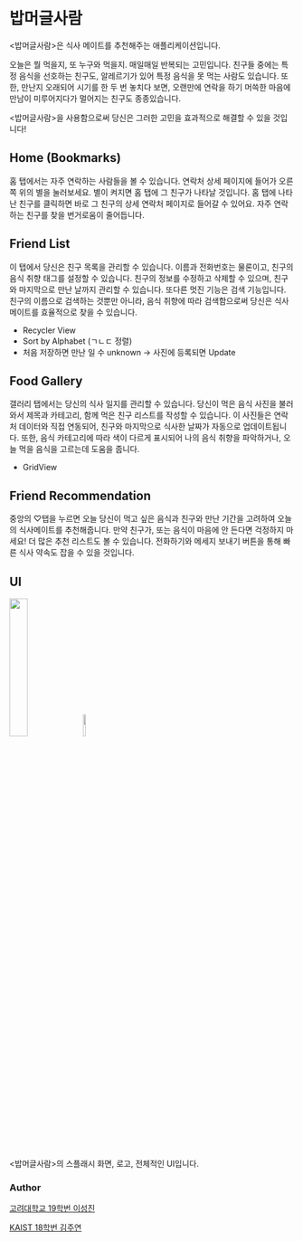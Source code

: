 # 밥머글사람

<밥머글사람>은 식사 메이트를 추천해주는 애플리케이션입니다.

오늘은 뭘 먹을지, 또 누구와 먹을지. 매일매일 반복되는 고민입니다.
친구들 중에는 특정 음식을 선호하는 친구도, 알레르기가 있어 특정 음식을 못 먹는 사람도 있습니다.
또한, 만난지 오래되어 시기를 한 두 번 놓치다 보면, 오랜만에 연락을 하기 머쓱한 마음에 만남이 미루어지다가 멀어지는 친구도 종종있습니다.

<밥머글사람>을 사용함으로써 당신은 그러한 고민을 효과적으로 해결할 수 있을 것입니다!

## Home (Bookmarks)

홈 탭에서는 자주 연락하는 사람들을 볼 수 있습니다.
연락처 상세 페이지에 들어가 오른쪽 위의 별을 눌러보세요. 별이 켜지면 홈 탭에 그 친구가 나타날 것입니다.
홈 탭에 나타난 친구를 클릭하면 바로 그 친구의 상세 연락처 페이지로 들어갈 수 있어요.
자주 연락하는 친구를 찾을 번거로움이 줄어듭니다.

## Friend List

이 탭에서 당신은 친구 목록을 관리할 수 있습니다.
이름과 전화번호는 물론이고, 친구의 음식 취향 태그를 설정할 수 있습니다.
친구의 정보를 수정하고 삭제할 수 있으며, 친구와 마지막으로 만난 날까지 관리할 수 있습니다.
또다른 멋진 기능은 검색 기능입니다. 친구의 이름으로 검색하는 것뿐만 아니라, 음식 취향에 따라 검색함으로써 당신은 식사 메이트를 효율적으로 찾을 수 있습니다.
- Recycler View
- Sort by Alphabet (ㄱㄴㄷ 정렬)
- 처음 저장하면 만난 일 수 unknown -> 사진에 등록되면 Update

## Food Gallery

갤러리 탭에서는 당신의 식사 일지를 관리할 수 있습니다.
당신이 먹은 음식 사진을 불러와서 제목과 카테고리, 함께 먹은 친구 리스트를 작성할 수 있습니다.
이 사진들은 연락처 데이터와 직접 연동되어, 친구와 마지막으로 식사한 날짜가 자동으로 업데이트됩니다. 또한, 음식 카테고리에 따라 색이 다르게 표시되어 나의 음식 취향을 파악하거나, 오늘 먹을 음식을 고르는데 도움을 줍니다.
- GridView

## Friend Recommendation

중앙의 ♡탭을 누르면 오늘 당신이 먹고 싶은 음식과 친구와 만난 기간을 고려하여 오늘의 식사메이트를 추천해줍니다. 만약 친구가, 또는 음식이 마음에 안 든다면 걱정하지 마세요! 더 많은 추천 리스트도 볼 수 있습니다. 전화하기와 메세지 보내기 버튼을 통해 빠른 식사 약속도 잡을 수 있을 것입니다.

## UI

<img width="25%" src="https://user-images.githubusercontent.com/56427889/177277384-f3244097-6f57-4e6c-8d31-7e19f24d708d.png"/> <img width="10%" src="https://user-images.githubusercontent.com/56427889/177277031-e675e6ba-a44e-4eb0-b126-dfde1649f3f1.png"/>

<밥머글사람>의 스플래시 화면, 로고, 전체적인 UI입니다.

### Author

[고려대학교 19학번 이성진](https://github.com/mobius29)

[KAIST 18학번 김주연](https://github.com/editadiary)
